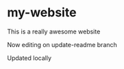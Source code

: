 # my-website

This is a really awesome website


Now editing on update-readme branch 


Updated locally  